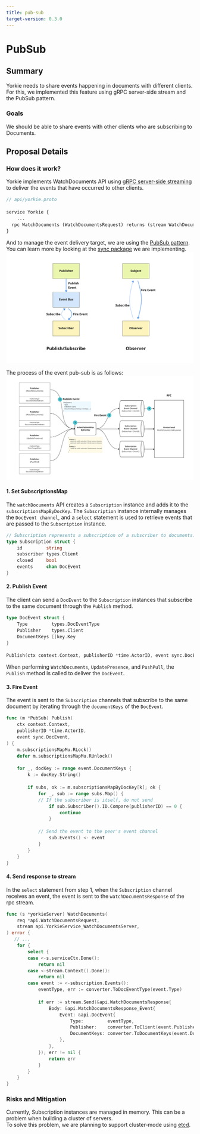 ```yaml
---
title: pub-sub
target-version: 0.3.0
---
```


# PubSub

## Summary

Yorkie needs to share events happening in documents with different clients. For
this, we implemented this feature using gRPC server-side stream and the PubSub
pattern.

### Goals

We should be able to share events with other clients who are subscribing to
Documents.

## Proposal Details

### How does it work?

Yorkie implements WatchDocuments API
using [gRPC server-side streaming](https://grpc.io/docs/languages/go/basics/#server-side-streaming-rpc)
to deliver the events that have occurred to other clients.

```protobuf
// api/yorkie.proto

service Yorkie {
    ...
  rpc WatchDocuments (WatchDocumentsRequest) returns (stream WatchDocumentsResponse) {}
}
```

And to manage the event delivery target, we are using the [PubSub pattern](https://en.wikipedia.org/wiki/Publish%E2%80%93subscribe_pattern). You can learn more by looking at the [sync package](https://github.com/yorkie-team/yorkie/blob/main/server/backend/sync/pubsub.go) we are implementing.
![pub-sub pattern vs observer pattern](media/pubsub-pattern.png)

The process of the event pub-sub is as follows:
![pub-sub event flow](media/pubsub.png)

#### 1. Set SubscriptionsMap

The `watchDocuments` API creates a `Subscription` instance and adds it to the `subscriptionsMapByDocKey`. The `Subscription` instance internally manages the `DocEvent channel`, and a `select` statement is used to retrieve events that are passed to the `Subscription` instance.

```go
// Subscription represents a subscription of a subscriber to documents.
type Subscription struct {
	id         string
	subscriber types.Client
	closed     bool
	events     chan DocEvent
}
```

#### 2. Publish Event

The client can send a `DocEvent` to the `Subscription` instances that subscribe to the same document through the `Publish` method.

```go
type DocEvent struct {
	Type         types.DocEventType
	Publisher    types.Client
	DocumentKeys []key.Key
}

Publish(ctx context.Context, publisherID *time.ActorID, event sync.DocEvent)
```

When performing `WatchDocuments`, `UpdatePresence`, and `PushPull`, the `Publish` method is called to deliver the `DocEvent`.

#### 3. Fire Event

The event is sent to the `Subscription` channels that subscribe to the same document by iterating through the `documentKeys` of the `DocEvent`.

```go
func (m *PubSub) Publish(
	ctx context.Context,
	publisherID *time.ActorID,
	event sync.DocEvent,
) {
	m.subscriptionsMapMu.RLock()
	defer m.subscriptionsMapMu.RUnlock()

	for _, docKey := range event.DocumentKeys {
		k := docKey.String()

		if subs, ok := m.subscriptionsMapByDocKey[k]; ok {
			for _, sub := range subs.Map() {
            // If the subscriber is itself, do not send
				if sub.Subscriber().ID.Compare(publisherID) == 0 {
					continue
				}

            // Send the event to the peer's event channel
				sub.Events() <- event
			}
		}
	}
}
```

#### 4. Send response to stream

In the `select` statement from step 1, when the `Subscription` channel receives an event, the event is sent to the `watchDocumentsResponse` of the rpc stream.

```go
func (s *yorkieServer) WatchDocuments(
	req *api.WatchDocumentsRequest,
	stream api.YorkieService_WatchDocumentsServer,
) error {
   // ...
	for {
		select {
		case <-s.serviceCtx.Done():
			return nil
		case <-stream.Context().Done():
			return nil
		case event := <-subscription.Events():
			eventType, err := converter.ToDocEventType(event.Type)

			if err := stream.Send(&api.WatchDocumentsResponse{
				Body: &api.WatchDocumentsResponse_Event{
					Event: &api.DocEvent{
						Type:         eventType,
						Publisher:    converter.ToClient(event.Publisher),
						DocumentKeys: converter.ToDocumentKeys(event.DocumentKeys),
					},
				},
			}); err != nil {
				return err
			}
		}
	}
}
```

### Risks and Mitigation

Currently, Subscription instances are managed in memory. This can be a problem
when building a cluster of servers.  
To solve this problem, we are planning to support cluster-mode
using [etcd](https://github.com/etcd-io/etcd).
